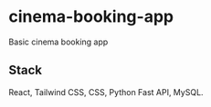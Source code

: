 # cinema-booking-app

Basic cinema booking app

## Stack

React, Tailwind CSS, CSS, Python Fast API, MySQL.
